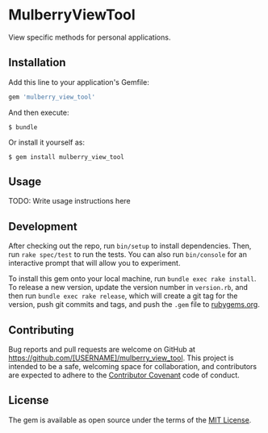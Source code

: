 # MulberryViewTool

View specific methods for personal applications.

## Installation

Add this line to your application's Gemfile:

```ruby
gem 'mulberry_view_tool'
```

And then execute:

    $ bundle

Or install it yourself as:

    $ gem install mulberry_view_tool

## Usage

TODO: Write usage instructions here

## Development

After checking out the repo, run `bin/setup` to install dependencies. Then, run `rake spec/test` to run the tests. You can also run `bin/console` for an interactive prompt that will allow you to experiment.

To install this gem onto your local machine, run `bundle exec rake install`. To release a new version, update the version number in `version.rb`, and then run `bundle exec rake release`, which will create a git tag for the version, push git commits and tags, and push the `.gem` file to [rubygems.org](https://rubygems.org).

## Contributing

Bug reports and pull requests are welcome on GitHub at https://github.com/[USERNAME]/mulberry_view_tool. This project is intended to be a safe, welcoming space for collaboration, and contributors are expected to adhere to the [Contributor Covenant](http://contributor-covenant.org) code of conduct.


## License

The gem is available as open source under the terms of the [MIT License](http://opensource.org/licenses/MIT).

